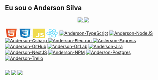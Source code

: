 ## Eu sou o Anderson Silva
<div align="center">
  <a href="https://github.com/Dev-Anderson">
  <img height="180em" src="https://github-readme-stats.vercel.app/api?username=Dev-Anderson&show_icons=true&theme=dracula&include_all_commits=true&count_private=true"/>
  <img height="180em" src="https://github-readme-stats.vercel.app/api/top-langs/?username=Dev-Anderson&layout=compact&langs_count=7&theme=dracula"/>
</div>
<div style="display: inline_block"><br>
  <img align="center" alt="Anderson-HTML" height="30" width="40" src="https://raw.githubusercontent.com/devicons/devicon/master/icons/html5/html5-original.svg">
   <img align="center" alt="Anderson-CSS" height="30" width="40" src="https://raw.githubusercontent.com/devicons/devicon/master/icons/css3/css3-original.svg">
  <img align="center" alt="Anderson-Js" height="30" width="40" src="https://raw.githubusercontent.com/devicons/devicon/master/icons/javascript/javascript-plain.svg">
  <img align="center" alt="Anderson-React" height="30" width="40" src="https://raw.githubusercontent.com/devicons/devicon/master/icons/react/react-original.svg">
  <img align="center" alt="Anderson-TypeScript" height="30" width="40" src="https://github.com/Dev-Anderson/icones/blob/master/typescript.svg">
  <img align="center" alt="Anderson-NodeJS" height="30" width="40" src="https://github.com/Dev-Anderson/Cursos/blob/master/nodejs-original.svg">
  <img align="center" alt="Anderson-Csharp" height="30" width="40" src="https://github.com/Dev-Anderson/icones/blob/master/csharp.svg">
  <img align="center" alt="Anderson-Electron" height="30" width="40" src="https://github.com/Dev-Anderson/icones/blob/master/electron.svg">
  <img align="center" alt="Anderson-Express" height="30" width="40" src="https://github.com/Dev-Anderson/icones/blob/master/express.svg">
  <img align="center" alt="Anderson-GitHub" height="30" width="40" src="https://github.com/Dev-Anderson/icones/blob/master/github.svg">
  <img align="center" alt="Anderson-GitLab" height="30" width="40" src="https://github.com/Dev-Anderson/icones/blob/master/gitlab.svg">
  <img align="center" alt="Anderson-Jira" height="30" width="40" src="https://github.com/Dev-Anderson/icones/blob/master/jira.svg">
  <img align="center" alt="Anderson-NextJS" height="30" width="40" src="https://github.com/Dev-Anderson/icones/blob/master/nextjs.svg">
  <img align="center" alt="Anderson-NPM" height="30" width="40" src="https://github.com/Dev-Anderson/icones/blob/master/npm.svg">
  <img align="center" alt="Anderson-Postgres" height="30" width="40" src="https://github.com/Dev-Anderson/icones/blob/master/postgresql.svg">
  <img align="center" alt="Anderson-Trello" height="30" width="40" src="https://github.com/Dev-Anderson/icones/blob/master/trello.svg">
  

</div>
  
  ##
 
<div> 
  <a href="https://www.instagram.com/adersoosilvaa/" target="_blank"><img src="https://img.shields.io/badge/-Instagram-%23E4405F?style=for-the-badge&logo=instagram&logoColor=white" target="_blank"></a>
  <a href = "mailto:adersoosilvaa@gmail.com"><img src="https://img.shields.io/badge/-Gmail-%23333?style=for-the-badge&logo=gmail&logoColor=white" target="_blank"></a>
  <a href="https://www.linkedin.com/in/anderson-silva-7591b1102/" target="_blank"><img src="https://img.shields.io/badge/-LinkedIn-%230077B5?style=for-the-badge&logo=linkedin&logoColor=white" target="_blank"></a>
 
 
</div>
